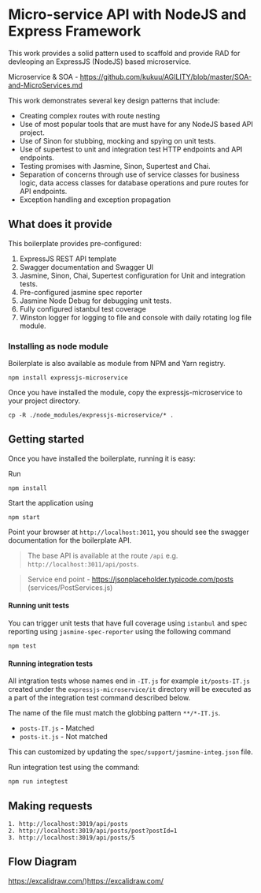 #  Micro-service API with NodeJS and Express Framework
This work provides a solid pattern used to scaffold and provide RAD for devleoping an ExpressJS (NodeJS) based microservice.

Microservice & SOA - https://github.com/kukuu/AGILITY/blob/master/SOA-and-MicroServices.md 

This work demonstrates several key design patterns that include:

- Creating complex routes with route nesting
- Use of most popular tools that are must have for any NodeJS based API project.
- Use of Sinon for stubbing, mocking and spying on unit tests.
- Use of supertest to unit and integration test HTTP endpoints and API endpoints.
- Testing promises with Jasmine, Sinon, Supertest and Chai.
- Separation of concerns through use of service classes for business logic, data access classes for database operations and pure routes for API endpoints.
- Exception handling and exception propagation

## What does it provide
This boilerplate provides pre-configured:

1. ExpressJS REST API template
2. Swagger documentation and Swagger UI
3. Jasmine, Sinon, Chai, Supertest configuration for Unit and integration tests.
4. Pre-configured jasmine spec reporter
5. Jasmine Node Debug for debugging unit tests.
6. Fully configured istanbul test coverage
7. Winston logger for logging to file and console with daily rotating log file module. 

### Installing as node module
Boilerplate is also available as module from NPM and Yarn registry.

    npm install expressjs-microservice

Once you have installed the module, copy the expressjs-microservice to your project directory.

    cp -R ./node_modules/expressjs-microservice/* .    

## Getting started
Once you have installed the boilerplate, running it is easy:

Run

    npm install

Start the application using

    npm start

Point your browser at `http://localhost:3011`, you should see the swagger documentation for the boilerplate API.

>
> The base API is available at the route `/api` e.g. `http://localhost:3011/api/posts`.

> Service end point - https://jsonplaceholder.typicode.com/posts (services/PostServices.js)
>

#### Running unit tests
You can trigger unit tests that have full coverage using `istanbul` and spec reporting using `jasmine-spec-reporter` using the following command

    npm test

#### Running integration tests
All intgration tests whose names end in `-IT.js` for example `it/posts-IT.js` created under the `expressjs-microservice/it` directory will be executed as a part of the integration test command described below.

The name of the file must match the globbing pattern `**/*-IT.js`.

- `posts-IT.js` - Matched
- `posts-it.js` - Not matched

This can customized  by updating the `spec/support/jasmine-integ.json` file.

Run  integration test using the command:

    npm run integtest
    
## Making requests

    1. http://localhost:3019/api/posts
    2. http://localhost:3019/api/posts/post?postId=1
    3. http://localhost:3019/api/posts/5

## Flow Diagram
https://excalidraw.com/)https://excalidraw.com/
